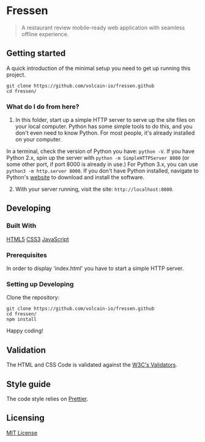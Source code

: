 # Fressen

> A restaurant review mobile-ready web application with seamless offline experience.

## Getting started

A quick introduction of the minimal setup you need to get up running this project.

```shell
git clone https://github.com/volcain-io/fressen.github
cd fressen/
```

### What do I do from here?

1. In this folder, start up a simple HTTP server to serve up the site files on your local computer. Python has some simple tools to do this, and you don't even need to know Python. For most people, it's already installed on your computer. 

In a terminal, check the version of Python you have: `python -V`. If you have Python 2.x, spin up the server with `python -m SimpleHTTPServer 8000` (or some other port, if port 8000 is already in use.) For Python 3.x, you can use `python3 -m http.server 8000`. If you don't have Python installed, navigate to Python's [website](https://www.python.org/) to download and install the software.

2. With your server running, visit the site: `http://localhost:8000`.

## Developing

### Built With

[HTML5](https://www.w3.org/TR/html5/)
[CSS3](https://www.w3.org/Style/CSS/)
[JavaScript](https://developer.mozilla.org/en-US/docs/Web/JavaScript)

### Prerequisites

In order to display 'index.html' you have to start a simple HTTP server.

### Setting up Developing

Clone the repository:

```shell
git clone https://github.com/volcain-io/fressen.github
cd fressen/
npm install
```

Happy coding!

## Validation

The HTML and CSS Code is validated against the [W3C's Validators](http://validator.w3.org/).

## Style guide

The code style relies on [Prettier](https://prettier.io).

## Licensing

[MIT License](LICENSE)



